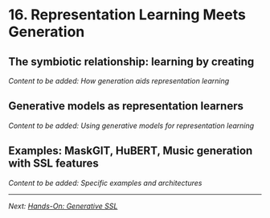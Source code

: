 # 16. Representation Learning Meets Generation

## The symbiotic relationship: learning by creating

*Content to be added: How generation aids representation learning*

## Generative models as representation learners

*Content to be added: Using generative models for representation learning*

## Examples: MaskGIT, HuBERT, Music generation with SSL features

*Content to be added: Specific examples and architectures*

---

*Next: [Hands-On: Generative SSL](hands_on_generative.ipynb)*
